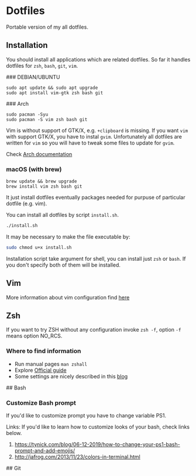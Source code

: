 # Dotfiles

Portable version of my all dotfiles.

## Installation

You should install all applications which are related dotfiles. So far it handles dotfiles
for `zsh`, `bash`, `git`, `vim`.

### DEBIAN/UBUNTU
```
sudo apt update && sudo apt upgrade
sudo apt install vim-gtk zsh bash git
```

### Arch
```
sudo pacman -Syu
sudo pacman -S vim zsh bash git
```
Vim is without support of GTK/X, e.g. `+clipboard` is missing.
If you want `vim` with support GTK/X, you have to instal `gvim`. Unfortunately all dotfiles
are written for `vim` so you will have to tweak some files to update for `gvim`.

Check [Arch documentation](https://wiki.archlinux.org/title/Vim#Installation)

### macOS (with brew)
```
brew update && brew upgrade
brew install vim zsh bash git
```

It just install dotfiles eventually packages needed for purpuse of particular dotfile (e.g. vim).

You can install all dotfiles by script `install.sh`.

```sh
./install.sh
```

It may be necessary to make the file executable by:

```sh
sudo chmod u+x install.sh
```

Installation script take argument for shell, you can install just `zsh` or `bash`. If you
don't specify both of them will be installed.

## Vim
More information about vim configuration find [here](.vim/README.md)

## Zsh

If you want to try ZSH without any configuration invoke `zsh -f`, option `-f` means option NO_RCS.

### Where to find information

- Run manual pages `man zshall`
- Explore [Official guide](https://zsh.sourceforge.io/Guide/zshguide.html)
- Some settings are nicely described in this [blog](https://thevaluable.dev/zsh-install-configure-mouseless/)

## Bash

### Customize Bash prompt

If you'd like to customize prompt you have to change variable PS1.

Links:
If you'd like to learn how to customize looks of your bash, check links below.

1. https://tynick.com/blog/06-12-2019/how-to-change-your-ps1-bash-prompt-and-add-emojis/
2. http://jafrog.com/2013/11/23/colors-in-terminal.html

## Git

